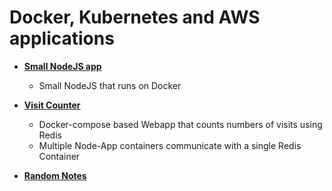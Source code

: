 # Docker, Kubernetes and AWS applications

* [**Small NodeJS app**](./simpleweb)
    * Small NodeJS that runs on Docker
    
* [**Visit Counter**](./visits)
    * Docker-compose based Webapp that counts numbers of visits using Redis
    * Multiple Node-App containers communicate with a single Redis Container
    
    
* [**Random Notes**](./Notes.md)